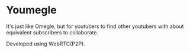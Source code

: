 # Youmegle
It's just like Omegle, but for youtubers to find other youtubers with about equivalent subscribers to collaborate.

Developed using WebRTC(P2P).
